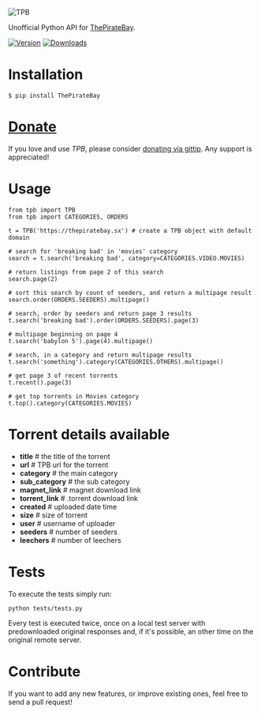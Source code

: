 ![TPB](http://www.goel.im/images/tpb.jpg)

Unofficial Python API for [ThePirateBay](http://thepiratebay.sx/).

[![Version](https://pypip.in/v/ThePirateBay/badge.png)](https://crate.io/packages/ThePirateBay/)   [![Downloads](https://pypip.in/d/ThePirateBay/badge.png)](https://crate.io/packages/ThePirateBay/)

Installation
=============

    $ pip install ThePirateBay


[Donate](https://www.gittip.com/Karan%20Goel/)
=============

If you love and use *TPB*, please consider [donating via gittip](https://www.gittip.com/Karan%20Goel/). Any support is appreciated!


Usage
==========

    from tpb import TPB
    from tpb import CATEGORIES, ORDERS
    
    t = TPB('https://thepiratebay.sx') # create a TPB object with default domain
    
    # search for 'breaking bad' in 'movies' category
    search = t.search('breaking bad', category=CATEGORIES.VIDEO.MOVIES)
    
    # return listings from page 2 of this search
    search.page(2)
    
    # sort this search by count of seeders, and return a multipage result
    search.order(ORDERS.SEEDERS).multipage()
    
    # search, order by seeders and return page 3 results
    t.search('breaking bad').order(ORDERS.SEEDERS).page(3)
    
    # multipage beginning on page 4
    t.search('babylon 5').page(4).multipage()
    
    # search, in a category and return multipage results
    t.search('something').category(CATEGORIES.OTHERS).multipage()
    
    # get page 3 of recent torrents
    t.recent().page(3)
    
    # get top torrents in Movies category
    t.top().category(CATEGORIES.MOVIES)

Torrent details available
==================

* **title** # the title of the torrent
* **url** # TPB url for the torrent
* **category** # the main category
* **sub_category** # the sub category
* **magnet_link** # magnet download link
* **torrent_link** # .torrent download link
* **created** # uploaded date time
* **size** # size of torrent
* **user** # username of uploader
* **seeders** # number of seeders
* **leechers** # number of leechers
        

Tests
=====

To execute the tests simply run:

    python tests/tests.py

Every test is executed twice, once on a local test server with predownloaded original responses and, if it's possible, an other time on the original remote server.


Contribute
========

If you want to add any new features, or improve existing ones, feel free to send a pull request!
